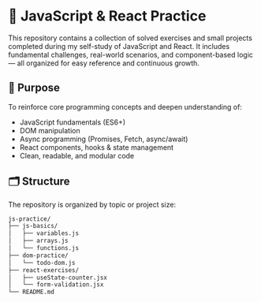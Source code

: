 # 🧠 JavaScript & React Practice

This repository contains a collection of solved exercises and small projects completed during my self-study of JavaScript and React. It includes fundamental challenges, real-world scenarios, and component-based logic — all organized for easy reference and continuous growth.

## 🎯 Purpose

To reinforce core programming concepts and deepen understanding of:

- JavaScript fundamentals (ES6+)
- DOM manipulation
- Async programming (Promises, Fetch, async/await)
- React components, hooks & state management
- Clean, readable, and modular code

## 🗂️ Structure

The repository is organized by topic or project size:

```bash
js-practice/
├── js-basics/
│   ├── variables.js
│   ├── arrays.js
│   └── functions.js
├── dom-practice/
│   └── todo-dom.js
├── react-exercises/
│   ├── useState-counter.jsx
│   └── form-validation.jsx
└── README.md
